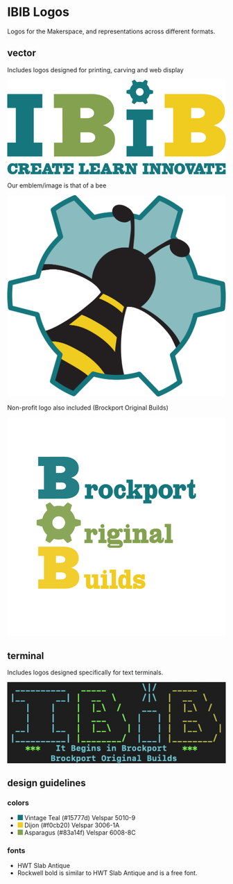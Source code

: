 # IBIB Logos
Logos for the Makerspace, and representations across different formats.

## vector
Includes logos designed for printing, carving and web display

![logo](./images/ibib-logo-large.png)

Our emblem/image is that of a bee 

![bee](./images/iBiB_bee_logo-large.png)

Non-profit logo also included (Brockport Original Builds)

![BOB-logo](./images/BOB-logo-large.png)

## terminal
Includes logos designed specifically for text terminals.

![The rendered logo](./terminal/logo-rendered.png)

## design guidelines

### colors

* ![Vintage Teal square](./design-guidelines/colors/vintage-teal-12.png) Vintage Teal (#15777d) Velspar 5010-9 
* ![Dijon Yellow square](./design-guidelines/colors/dijon-12.png) Dijon (#f0cb20) Velspar 3006-1A 
* ![Asparagus Green square](./design-guidelines/colors/asparagus-12.png) Asparagus (#83a14f) Velspar 6008-8C 

### fonts

* HWT Slab Antique
* Rockwell bold is similar to HWT Slab Antique and is a free font.

